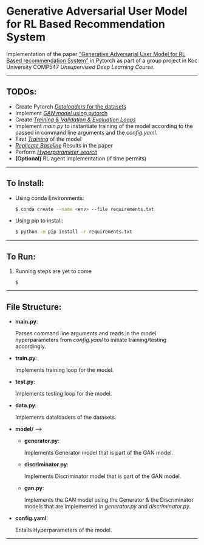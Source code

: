 # Generative Adversarial User Model for RL Based Recommendation System
Implementation of the paper ["Generative Adversarial User Model  for RL Based recommendation System"](https://arxiv.org/abs/1812.10613) in Pytorch as part of a group project in Koc University COMP547 _Unsupervised Deep Learning Course_.

---

## __TODOs__:
* Create Pytorch <u>_Dataloaders_ for the datasets</u>
* Implement <u>_GAN model_ using pytorch</u>
* Create <u>_Training & Validation & Evaluation Loops_</u>
* Implement _main.py_ to instantiate training of the model according to the passed in command line arguments and the _config.yaml_.
* First <u>_Training_</u> of the model
* <u>_Replicate Baseline_</u> Results in the paper
* Perform <u>_Hyperparameter search_</u>
* __(Optional)__ RL agent implementation (if time permits)

---

## __To Install:__
* Using conda Environments:
    ```bash
    $ conda create --name <env> --file requirements.txt
    ```
* Using pip to install:
    ```bash
    $ python -m pip install -r requirements.txt
    ```
---


## __To Run:__
1. Running steps are yet to come
    ```
    $ 
    ```

---

## __File Structure:__
* __main.py__: 
    
    Parses command line arguments and reads in the model hyperparameters from _config.yaml_ to initiate training/testing accordingly.

* __train.py__:

    Implements training loop for the model.

* __test.py__:

    Implements testing loop for the model.

* __data.py__:

    Implements dataloaders of the datasets.

* __model/__ -->
    * __generator.py__:

        Implements Generator model that is part of the GAN model.

    * __discriminator.py__: 

        Implements Discriminator model that is part of the GAN model.

    * __gan.py__:         

        Implements the GAN model using the Generator & the Discriminator models that are implemented in _generator.py_ and _discriminator.py_.

* __config.yaml__: 

    Entails Hyperparameters of the model.

---
